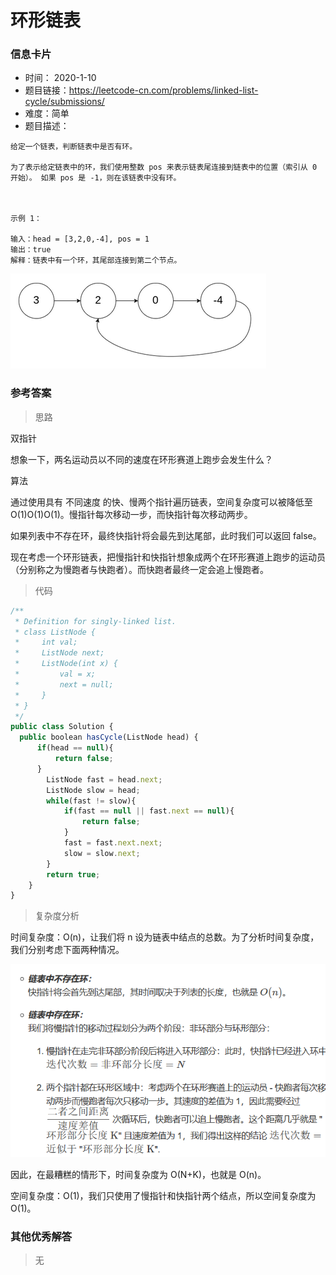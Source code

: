 # 环形链表

### 信息卡片

- 时间： 2020-1-10
- 题目链接：https://leetcode-cn.com/problems/linked-list-cycle/submissions/
- 难度：简单
- 题目描述：

```
给定一个链表，判断链表中是否有环。

为了表示给定链表中的环，我们使用整数 pos 来表示链表尾连接到链表中的位置（索引从 0 开始）。 如果 pos 是 -1，则在该链表中没有环。

 

示例 1：

输入：head = [3,2,0,-4], pos = 1
输出：true
解释：链表中有一个环，其尾部连接到第二个节点。

```

![circleLink](..\assets\circleLink.png)



### 参考答案

> 思路

双指针

想象一下，两名运动员以不同的速度在环形赛道上跑步会发生什么？

算法

通过使用具有 不同速度 的快、慢两个指针遍历链表，空间复杂度可以被降低至 O(1)O(1)O(1)。慢指针每次移动一步，而快指针每次移动两步。

如果列表中不存在环，最终快指针将会最先到达尾部，此时我们可以返回 false。

现在考虑一个环形链表，把慢指针和快指针想象成两个在环形赛道上跑步的运动员（分别称之为慢跑者与快跑者）。而快跑者最终一定会追上慢跑者。



> 代码

```js
/**
 * Definition for singly-linked list.
 * class ListNode {
 *     int val;
 *     ListNode next;
 *     ListNode(int x) {
 *         val = x;
 *         next = null;
 *     }
 * }
 */
public class Solution {
  public boolean hasCycle(ListNode head) {
      if(head == null){
          return false;
      }
        ListNode fast = head.next;
        ListNode slow = head;
        while(fast != slow){
            if(fast == null || fast.next == null){
                return false;
            }
            fast = fast.next.next;
            slow = slow.next;
        }
        return true;
    }
}
```



> 复杂度分析

时间复杂度：O(n)，让我们将 n 设为链表中结点的总数。为了分析时间复杂度，我们分别考虑下面两种情况。

![circleLink2](../assets/circleLink2.png)

因此，在最糟糕的情形下，时间复杂度为 O(N+K)，也就是 O(n)。

空间复杂度：O(1)，我们只使用了慢指针和快指针两个结点，所以空间复杂度为 O(1)。





### 其他优秀解答

> 无
